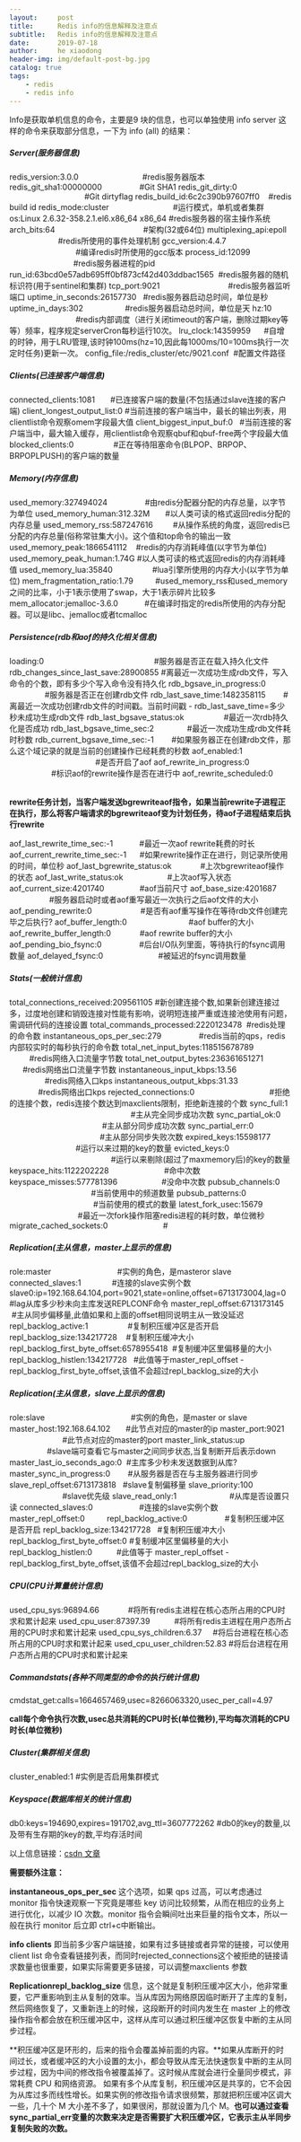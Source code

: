 ```yaml
---
layout:     post
title:      Redis info的信息解释及注意点
subtitle:   Redis info的信息解释及注意点
date:       2019-07-18
author:     he xiaodong
header-img: img/default-post-bg.jpg
catalog: true
tags:
    - redis
    - redis info
---
```



Info是获取单机信息的命令，主要是9 块的信息，也可以单独使用 info server 这样的命令来获取部分信息，一下为 info (all) 的结果：

##### Server(服务器信息)
redis_version:3.0.0                             #redis服务器版本
redis_git_sha1:00000000                 #Git SHA1
redis_git_dirty:0                                   #Git dirtyflag
redis_build_id:6c2c390b97607ff0    #redis build id
redis_mode:cluster                             #运行模式，单机或者集群
os:Linux 2.6.32-358.2.1.el6.x86_64 x86_64 #redis服务器的宿主操作系统
arch_bits:64                                        #架构(32或64位)
multiplexing_api:epoll                       #redis所使用的事件处理机制
gcc_version:4.4.7                               #编译redis时所使用的gcc版本
process_id:12099                              #redis服务器进程的pid
run_id:63bcd0e57adb695ff0bf873cf42d403ddbac1565  #redis服务器的随机标识符(用于sentinel和集群)
tcp_port:9021                               #redis服务器监听端口
uptime_in_seconds:26157730   #redis服务器启动总时间，单位是秒
uptime_in_days:302                   #redis服务器启动总时间，单位是天
hz:10                               #redis内部调度（进行关闭timeout的客户端，删除过期key等等）频率，程序规定serverCron每秒运行10次。
lru_clock:14359959      #自增的时钟，用于LRU管理,该时钟100ms(hz=10,因此每1000ms/10=100ms执行一次定时任务)更新一次。
config_file:/redis_cluster/etc/9021.conf  #配置文件路径

##### Clients(已连接客户端信息)
connected_clients:1081       #已连接客户端的数量(不包括通过slave连接的客户端)
client_longest_output_list:0 #当前连接的客户端当中，最长的输出列表，用clientlist命令观察omem字段最大值
client_biggest_input_buf:0   #当前连接的客户端当中，最大输入缓存，用clientlist命令观察qbuf和qbuf-free两个字段最大值
blocked_clients:0                  #正在等待阻塞命令(BLPOP、BRPOP、BRPOPLPUSH)的客户端的数量

##### Memory(内存信息)
used_memory:327494024                 #由redis分配器分配的内存总量，以字节为单位
used_memory_human:312.32M       #以人类可读的格式返回redis分配的内存总量
used_memory_rss:587247616         #从操作系统的角度，返回redis已分配的内存总量(俗称常驻集大小)。这个值和top命令的输出一致
used_memory_peak:1866541112    #redis的内存消耗峰值(以字节为单位) 
used_memory_peak_human:1.74G #以人类可读的格式返回redis的内存消耗峰值
used_memory_lua:35840                  #lua引擎所使用的内存大小(以字节为单位)
mem_fragmentation_ratio:1.79          #used_memory_rss和used_memory之间的比率，小于1表示使用了swap，大于1表示碎片比较多
mem_allocator:jemalloc-3.6.0            #在编译时指定的redis所使用的内存分配器。可以是libc、jemalloc或者tcmalloc

##### Persistence(rdb和aof的持久化相关信息)
loading:0                                                  #服务器是否正在载入持久化文件
rdb_changes_since_last_save:28900855 #离最近一次成功生成rdb文件，写入命令的个数，即有多少个写入命令没有持久化
rdb_bgsave_in_progress:0                 #服务器是否正在创建rdb文件
rdb_last_save_time:1482358115        #离最近一次成功创建rdb文件的时间戳。当前时间戳 - rdb_last_save_time=多少秒未成功生成rdb文件
rdb_last_bgsave_status:ok                  #最近一次rdb持久化是否成功
rdb_last_bgsave_time_sec:2               #最近一次成功生成rdb文件耗时秒数
rdb_current_bgsave_time_sec:-1        #如果服务器正在创建rdb文件，那么这个域记录的就是当前的创建操作已经耗费的秒数
aof_enabled:1                                        #是否开启了aof
aof_rewrite_in_progress:0                    #标识aof的rewrite操作是否在进行中
aof_rewrite_scheduled:0              

**rewrite任务计划，当客户端发送bgrewriteaof指令，如果当前rewrite子进程正在执行，那么将客户端请求的bgrewriteaof变为计划任务，待aof子进程结束后执行rewrite**

aof_last_rewrite_time_sec:-1            #最近一次aof rewrite耗费的时长
aof_current_rewrite_time_sec:-1      #如果rewrite操作正在进行，则记录所使用的时间，单位秒
aof_last_bgrewrite_status:ok             #上次bgrewriteaof操作的状态
aof_last_write_status:ok                    #上次aof写入状态
aof_current_size:4201740                #aof当前尺寸
aof_base_size:4201687                   #服务器启动时或者aof重写最近一次执行之后aof文件的大小
aof_pending_rewrite:0                      #是否有aof重写操作在等待rdb文件创建完毕之后执行?
aof_buffer_length:0                            #aof buffer的大小
aof_rewrite_buffer_length:0             #aof rewrite buffer的大小
aof_pending_bio_fsync:0                 #后台I/O队列里面，等待执行的fsync调用数量
aof_delayed_fsync:0                         #被延迟的fsync调用数量

##### Stats(一般统计信息)
total_connections_received:209561105 #新创建连接个数,如果新创建连接过多，过度地创建和销毁连接对性能有影响，说明短连接严重或连接池使用有问题，需调研代码的连接设置
total_commands_processed:2220123478  #redis处理的命令数
instantaneous_ops_per_sec:279                 #redis当前的qps，redis内部较实时的每秒执行的命令数
total_net_input_bytes:118515678789          #redis网络入口流量字节数
total_net_output_bytes:236361651271       #redis网络出口流量字节数
instantaneous_input_kbps:13.56                 #redis网络入口kps
instantaneous_output_kbps:31.33              #redis网络出口kps
rejected_connections:0                                  #拒绝的连接个数，redis连接个数达到maxclients限制，拒绝新连接的个数
sync_full:1                                                        #主从完全同步成功次数
sync_partial_ok:0                                           #主从部分同步成功次数
sync_partial_err:0                                          #主从部分同步失败次数
expired_keys:15598177                               #运行以来过期的key的数量
evicted_keys:0                                               #运行以来剔除(超过了maxmemory后)的key的数量
keyspace_hits:1122202228                         #命中次数
keyspace_misses:577781396                    #没命中次数
pubsub_channels:0                                      #当前使用中的频道数量
pubsub_patterns:0                                       #当前使用的模式的数量
latest_fork_usec:15679                                #最近一次fork操作阻塞redis进程的耗时数，单位微秒
migrate_cached_sockets:0                         #

##### Replication(主从信息，master上显示的信息)
role:master                              #实例的角色，是masteror slave
connected_slaves:1              #连接的slave实例个数
slave0:ip=192.168.64.104,port=9021,state=online,offset=6713173004,lag=0 #lag从库多少秒未向主库发送REPLCONF命令
master_repl_offset:6713173145  #主从同步偏移量,此值如果和上面的offset相同说明主从一致没延迟
repl_backlog_active:1                  #复制积压缓冲区是否开启
repl_backlog_size:134217728    #复制积压缓冲大小
repl_backlog_first_byte_offset:6578955418  #复制缓冲区里偏移量的大小
repl_backlog_histlen:134217728   #此值等于master_repl_offset - repl_backlog_first_byte_offset,该值不会超过repl_backlog_size的大小

##### Replication(主从信息，slave上显示的信息)
role:slave                                       #实例的角色，是master or slave
master_host:192.168.64.102       #此节点对应的master的ip
master_port:9021                         #此节点对应的master的port
master_link_status:up                  #slave端可查看它与master之间同步状态,当复制断开后表示down
master_last_io_seconds_ago:0  #主库多少秒未发送数据到从库?
master_sync_in_progress:0        #从服务器是否在与主服务器进行同步
slave_repl_offset:6713173818   #slave复制偏移量
slave_priority:100                         #slave优先级
slave_read_only:1                        #从库是否设置只读
connected_slaves:0                     #连接的slave实例个数
master_repl_offset:0         
repl_backlog_active:0                 #复制积压缓冲区是否开启
repl_backlog_size:134217728   #复制积压缓冲大小
repl_backlog_first_byte_offset:0 #复制缓冲区里偏移量的大小
repl_backlog_histlen:0           #此值等于 master_repl_offset - repl_backlog_first_byte_offset,该值不会超过repl_backlog_size的大小

##### CPU(CPU计算量统计信息)
used_cpu_sys:96894.66             #将所有redis主进程在核心态所占用的CPU时求和累计起来
used_cpu_user:87397.39           #将所有redis主进程在用户态所占用的CPU时求和累计起来
used_cpu_sys_children:6.37     #将后台进程在核心态所占用的CPU时求和累计起来
used_cpu_user_children:52.83 #将后台进程在用户态所占用的CPU时求和累计起来

##### Commandstats(各种不同类型的命令的执行统计信息)
cmdstat_get:calls=1664657469,usec=8266063320,usec_per_call=4.97  

**call每个命令执行次数,usec总共消耗的CPU时长(单位微秒),平均每次消耗的CPU时长(单位微秒)**

##### Cluster(集群相关信息)
cluster_enabled:1   #实例是否启用集群模式

##### Keyspace(数据库相关的统计信息)
db0:keys=194690,expires=191702,avg_ttl=3607772262 #db0的key的数量,以及带有生存期的key的数,平均存活时间

以上信息链接：[csdn 文章](https://blog.csdn.net/mysqldba23/article/details/68066322)


**需要额外注意：**

**instantaneous_ops_per_sec** 这个选项，如果 qps 过高，可以考虑通过 monitor 指令快速观察一下究竟是哪些 key 访问比较频繁，从而在相应的业务上进行优化，以减少 IO 次数。monitor 指令会瞬间吐出来巨量的指令文本，所以一般在执行 monitor 后立即 ctrl+c中断输出。

**info clients** 即当前多少客户端链接，如果有过多链接或者异常的链接，可以使用client list 命令查看链接列表，而同时rejected_connections这个被拒绝的链接请求数量也很重要，如果实际需要更多链接，可以调整maxclients 参数

**Replicationrepl_backlog_size** 信息，这个就是复制积压缓冲区大小，他非常重要，它严重影响到主从复制的效率。当从库因为网络原因临时断开了主库的复制，然后网络恢复了，又重新连上的时候，这段断开的时间内发生在 master 上的修改操作指令都会放在积压缓冲区中，这样从库可以通过积压缓冲区恢复中断的主从同步过程。

**积压缓冲区是环形的，后来的指令会覆盖掉前面的内容。**如果从库断开的时间过长，或者缓冲区的大小设置的太小，都会导致从库无法快速恢复中断的主从同步过程，因为中间的修改指令被覆盖掉了。这时候从库就会进行全量同步模式，非常耗费 CPU 和网络资源。 如果有多个从库复制，积压缓冲区是共享的，它不会因为从库过多而线性增长。如果实例的修改指令请求很频繁，那就把积压缓冲区调大一些，几十个 M 大小差不多了，如果很闲，那就设置为几个 M。**也可以通过查看sync_partial_err变量的次数来决定是否需要扩大积压缓冲区，它表示主从半同步复制失败的次数。**

